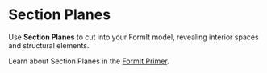 # Section Planes

Use **Section Planes** to cut into your FormIt model, revealing interior spaces and structural elements.

Learn about Section Planes in the [FormIt Primer](../building-the-farnsworth-house/part-i/section_planes.md).

